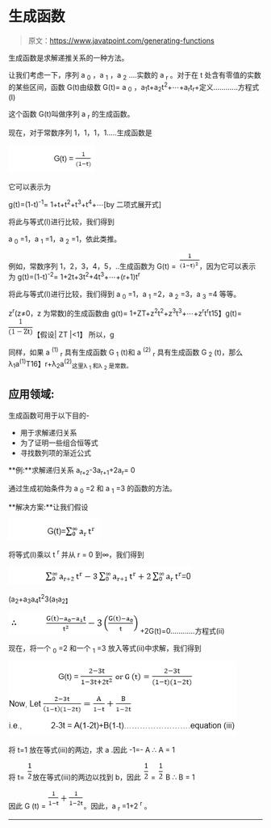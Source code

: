 # 生成函数

> 原文：<https://www.javatpoint.com/generating-functions>

生成函数是求解递推关系的一种方法。

让我们考虑一下，序列 a <sub>0</sub> ，a <sub>1</sub> ，a <sub>2</sub> ....实数的 a <sub>r</sub> 。对于在 t 处含有零值的实数的某些区间，函数 G(t)由级数
G(t)= a <sub>0</sub> ，a<sub>1</sub>t+a<sub>2</sub>t<sup>2</sup>+⋯+a<sub>r</sub>t<sub>r</sub>+定义............方程式(I)

这个函数 G(t)叫做序列 a <sub>r</sub> 的生成函数。

现在，对于常数序列 1，1，1，1.....生成函数是

![Generating Functions](img/9f813cee6e1863ea7be2fa9b9d0a946e.png)

它可以表示为

g(t)=(1-t)<sup>-1</sup>= 1+t+t<sup>2</sup>+t<sup>3</sup>+t<sup>4</sup>+⋯[by 二项式展开式]

将此与等式(I)进行比较，我们得到

a <sub>0</sub> =1，a <sub>1</sub> =1，a <sub>2</sub> =1，依此类推。

例如，常数序列 1，2，3，4，5，..生成函数为
G(t) = ![Generating Functions](img/197a722e67c989c3f5a4dd6fcf272e6b.png)，因为它可以表示为
g(t)=(1-t)<sup>-2</sup>= 1+2t+3t<sup>2</sup>+4t<sup>3</sup>+⋯+(r+1)t<sup>r</sup>

将此与等式(I)进行比较，我们得到
a <sub>0</sub> =1，a <sub>1</sub> =2，a <sub>2</sub> =3，a <sub>3</sub> =4 等等。

z<sup>r</sup>(z≠0，z 为常数)的生成函数由
g(t)= 1+ZT+z<sup>2</sup>t<sup>2</sup>+z<sup>3</sup>t<sup>3</sup>+⋯+z<sup>r</sup>t<sup>r</sup>t15】g(t)=![Generating Functions](img/63af2138ac486250de73612f5e0fcf00.png)【假设| ZT |<1】
所以，g

同样，如果 a <sup>(1)</sup> <sub>r</sub> 具有生成函数 G <sub>1</sub> (t)和 a <sup>(2)</sup> <sub>r</sub> 具有生成函数 G <sub>2</sub> (t)，那么λ<sub>1</sub>a<sup>(1)</sup>T16】r+λ<sub>2</sub>a<sup>(2)</sup><sub>这里λ <sub>1</sub> 和λ <sub>2</sub> 是常数。</sub>

## 应用领域:

生成函数可用于以下目的-

*   用于求解递归关系
*   为了证明一些组合恒等式
*   寻找数列项的渐近公式

**例:**求解递归关系 a<sub>r+2</sub>-3a<sub>r+1</sub>+2a<sub>r</sub>= 0

通过生成初始条件为 a <sub>0</sub> =2 和 a <sub>1</sub> =3 的函数的方法。

**解决方案:**让我们假设

![Generating Functions](img/93ce0fed889a51b1395e025425ca8036.png)

将等式(I)乘以 t <sup>r</sup> 并从 r = 0 到∞，我们得到

![Generating Functions](img/08bae39a311b98992928a3e3ffc7c794.png)

(a<sub>2</sub>+a<sub>3</sub>a<sub>4</sub>t<sup>2</sup>3(a<sub>1</sub>a<sub>2】</sub>

![Generating Functions](img/708e0a67926b28701687448edd0f4741.png) +2G(t)=0............方程式(ii)

现在，将一个 <sub>0</sub> =2 和一个 <sub>1</sub> =3 放入等式(ii)中求解，我们得到

![Generating Functions](img/b20ccacdfbdee16ced08feb0fe36e498.png)

将 t=1 放在等式(iii)的两边，求 a .因此
-1=- A ∴ A = 1

将 t= ![Generating Functions](img/4816f95e42ac1d82e10f8f1aa8021f7c.png)放在等式(iii)的两边以找到 b，因此
![Generating Functions](img/4816f95e42ac1d82e10f8f1aa8021f7c.png) = ![Generating Functions](img/4816f95e42ac1d82e10f8f1aa8021f7c.png) B ∴ B = 1

因此 G (t) = ![Generating Functions](img/d1c7f75f1c8de2a565bfe8a56464a943.png)。因此，a <sub> r </sub> =1+2 <sup>r</sup> 。

* * *